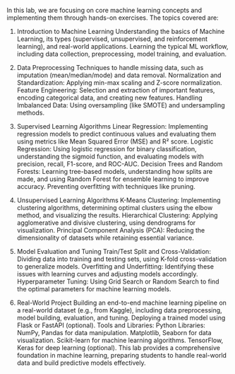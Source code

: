 In this lab, we are focusing on core machine learning concepts and implementing them through hands-on exercises. The topics covered are:


1. Introduction to Machine Learning
Understanding the basics of Machine Learning, its types (supervised, unsupervised, and reinforcement learning), and real-world applications.
Learning the typical ML workflow, including data collection, preprocessing, model training, and evaluation.

3. Data Preprocessing
Techniques to handle missing data, such as imputation (mean/median/mode) and data removal.
Normalization and Standardization: Applying min-max scaling and Z-score normalization.
Feature Engineering: Selection and extraction of important features, encoding categorical data, and creating new features.
Handling Imbalanced Data: Using oversampling (like SMOTE) and undersampling methods.
4. Supervised Learning Algorithms
Linear Regression: Implementing regression models to predict continuous values and evaluating them using metrics like Mean Squared Error (MSE) and R² score.
Logistic Regression: Using logistic regression for binary classification, understanding the sigmoid function, and evaluating models with precision, recall, F1-score, and ROC-AUC.
Decision Trees and Random Forests: Learning tree-based models, understanding how splits are made, and using Random Forest for ensemble learning to improve accuracy. Preventing overfitting with techniques like pruning.
5. Unsupervised Learning Algorithms
K-Means Clustering: Implementing clustering algorithms, determining optimal clusters using the elbow method, and visualizing the results.
Hierarchical Clustering: Applying agglomerative and divisive clustering, using dendrograms for visualization.
Principal Component Analysis (PCA): Reducing the dimensionality of datasets while retaining essential variance.
6. Model Evaluation and Tuning
Train/Test Split and Cross-Validation: Dividing data into training and testing sets, using K-fold cross-validation to generalize models.
Overfitting and Underfitting: Identifying these issues with learning curves and adjusting models accordingly.
Hyperparameter Tuning: Using Grid Search or Random Search to find the optimal parameters for machine learning models.
7. Real-World Project
Building an end-to-end machine learning pipeline on a real-world dataset (e.g., from Kaggle), including data preprocessing, model building, evaluation, and tuning.
Deploying a trained model using Flask or FastAPI (optional).
Tools and Libraries:
Python Libraries:
NumPy, Pandas for data manipulation.
Matplotlib, Seaborn for data visualization.
Scikit-learn for machine learning algorithms.
TensorFlow, Keras for deep learning (optional).
This lab provides a comprehensive foundation in machine learning, preparing students to handle real-world data and build predictive models effectively.
